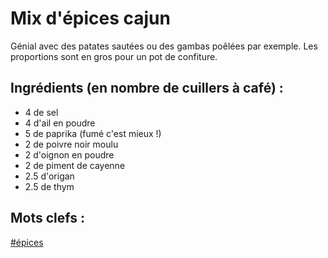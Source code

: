 Mix d'épices cajun
==================

Génial avec des patates sautées ou des gambas poêlées
par exemple. Les proportions sont en gros pour un pot
de confiture.

Ingrédients (en nombre de cuillers à café) :
-------------

* 4 de sel
* 4 d'ail en poudre
* 5 de paprika (fumé c'est mieux !)
* 2 de poivre noir moulu
* 2 d'oignon en poudre
* 2 de piment de cayenne
* 2.5 d'origan
* 2.5 de thym

Mots clefs :
------------
[#épices](index.épices.html)
